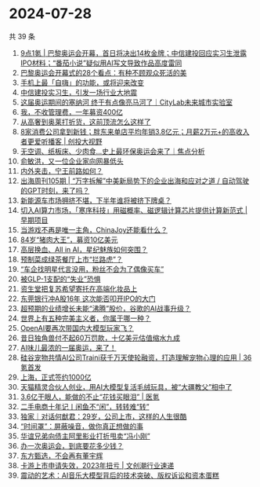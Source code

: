 # 2024-07-28

共 39 条

<!-- BEGIN 36KR -->
<!-- 最后更新时间 2024-07-28 09:27:35 +0800 -->
1. [9点1氪 | 巴黎奥运会开幕，首日将决出14枚金牌；中信建投回应实习生泄露IPO材料；“番茄小说”疑似用AI写文导致作品高度雷同](https://36kr.com/p/2879844463973251)
1. [巴黎奥运会开幕式的28个看点：有种不顾观众死活的美](https://36kr.com/p/2879850623226761)
1. [手机上最「自嗨」的功能，或将迎来改变](https://36kr.com/p/2879997558608516)
1. [中信建投实习生，引发一场行业大地震](https://36kr.com/p/2879970982155136)
1. [这届奥运期间的塞纳河 终于有点像亮马河了｜CityLab未来城市实验室](https://36kr.com/p/2879787993289605)
1. [我，不收管理费，一年募资400亿](https://36kr.com/p/2879960320643975)
1. [从高奢到奥莱打折货，这前顶流怎么这样了](https://36kr.com/p/2880177050260361)
1. [8家消费公司拿到新钱；胖东来单店平均年销3.8亿元；月薪2万元+的高收入者更爱听播客 | 创投大视野](https://36kr.com/p/2873477118021769)
1. [无空调、纸板床、少肉食...史上最环保奥运会来了｜焦点分析](https://36kr.com/p/2872923990855811)
1. [俞敏洪，又一位企业家向网暴低头](https://36kr.com/p/2880058777277321)
1. [内外夹击，宁王前路如何？](https://36kr.com/p/2879912992035458)
1. [出海周刊105期 | “万字拆解”中美新局势下的企业出海和应对之道 / 自动驾驶的GPT时刻，来了吗？](https://36kr.com/p/2878837190153091)
1. [新能源车市场拥挤不堪，下半年谁将被挤下牌桌？](https://36kr.com/p/2879095561608069)
1. [切入AI算力市场，「寒序科技」用磁概率、磁逻辑计算芯片提供计算新范式 | 早期项目](https://36kr.com/p/2879814545625988)
1. [当游戏不再是唯一主角，ChinaJoy还能看什么？](https://36kr.com/p/2880003056294276)
1. [84岁“猪肉大王”，募资10亿美元](https://36kr.com/p/2879784557157252)
1. [高层换血、All in AI，星纪魅族如何突围？](https://36kr.com/p/2880002926858882)
1. [预制菜成绿茶餐厅上市“拦路虎”？](https://36kr.com/p/2879094032978566)
1. [“车企找明星代言没用，粉丝不会为了偶像买车”](https://36kr.com/p/2879793600615300)
1. [被GLP-1支配的“失业”恐惧](https://36kr.com/p/2879081630389128)
1. [资生堂把复苏希望寄托在高端化妆品上](https://36kr.com/p/2879794387358339)
1. [东莞银行冲A股16年 这次能否叩开IPO的大门](https://36kr.com/p/2879822661931652)
1. [超预期的业绩增长未能“沸腾”股价，谷歌的AI战事升级？](https://36kr.com/p/2879989261195648)
1. [世界上有五种完美主义者，你属于哪一种？](https://36kr.com/p/2864861798452105)
1. [OpenAI要再次带国内大模型玩家飞？](https://36kr.com/p/2880511977608073)
1. [昔日独角兽付不起60万罚款，十亿美元估值缩水九成](https://36kr.com/p/2880629232898697)
1. [AI味儿最浓的一届奥运，来了！](https://36kr.com/p/2879147080307589)
1. [硅谷宠物共情AI公司Traini获千万天使轮融资，打造理解宠物心理的应用 | 36氪首发](https://36kr.com/p/2877427431609219)
1. [上海，正式签约1000亿](https://36kr.com/p/2879111480152960)
1. [天猫精灵合伙人创业，用AI大模型复活毛绒玩具，被“大疆教父”相中了](https://36kr.com/p/2879147157099137)
1. [3.6亿干眼人，能做的不止“花钱买眼泪” | 医氪](https://36kr.com/p/2877247283057288)
1. [二手电商十年记丨闲鱼不“闲”，转转难“转”](https://36kr.com/p/2879126713734016)
1. [独家｜对话何猷君：29岁，公司上市，这样的人生很酷](https://36kr.com/p/2879215652770435)
1. [“时间罩”：屏蔽噪音，做你真正想做的事](https://36kr.com/p/2864870804835206)
1. [华谊兄弟向债主阿里影业打折甩卖“冯小刚”](https://36kr.com/p/2879222538247042)
1. [办一次奥运会，到底要花多少钱？](https://36kr.com/p/2879741356725123)
1. [东方甄选，不会再有董宇辉](https://36kr.com/p/2879220284101513)
1. [卡游上市申请失效，2023年扭亏 | 文创潮行业速递](https://36kr.com/p/2879179045442181)
1. [震动的艺术：AI音乐大模型背后的技术突破、版权诉讼和资本蛋糕](https://36kr.com/p/2879230115813761)
<!-- END 36KR -->